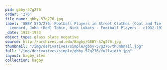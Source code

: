 ```yaml
---
pid: gbby-57g276
order: '276'
file_name: gbby-57g276.jpg
label: 'GBBY 57G/276: Football Players in Street Clothes (Coat and Tie): James (Zeke)
  Leonard, John (Red) Tobin, Nick Lukats - Football Players - c1932-1933'
_date: 1932-1933
object_type: glass plate negative
source: http://archives.nd.edu/Bagby/GBBY-57g276.jpg
thumbnail: "/img/derivatives/simple/gbby-57g276/thumbnail.jpg"
full: "/img/derivatives/simple/gbby-57g276/fullwidth.jpg"
layout: bagby_item
collection: bagby
---
```

